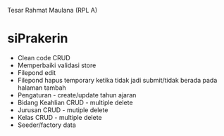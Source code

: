 Tesar Rahmat Maulana (RPL A)

# siPrakerin

- Clean code CRUD
- Memperbaiki validasi store
- Filepond edit
- Filepond hapus temporary ketika tidak jadi submit/tidak berada pada halaman tambah
- Pengaturan - create/update tahun ajaran
- Bidang Keahlian CRUD - multiple delete
- Jurusan CRUD - mutiple delete
- Kelas CRUD - multiple delete
- Seeder/factory data


